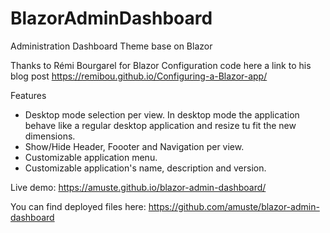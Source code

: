 # BlazorAdminDashboard
Administration Dashboard Theme base on Blazor

Thanks to Rémi Bourgarel for Blazor Configuration code here a link to his blog post
https://remibou.github.io/Configuring-a-Blazor-app/

Features
- Desktop mode selection per view. In desktop mode the application behave like a regular desktop application and resize tu fit the new dimensions.
- Show/Hide Header, Foooter and Navigation per view. 
- Customizable application menu.
- Customizable application's name, description and version.

Live demo:
https://amuste.github.io/blazor-admin-dashboard/

You can find deployed files here:
https://github.com/amuste/blazor-admin-dashboard
